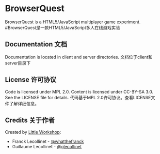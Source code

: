 BrowserQuest
============

BrowserQuest is a HTML5/JavaScript multiplayer game experiment.
#BrowserQuest是一款HTML5/JavaScript多人在线游戏实验

Documentation 文档
-------------

Documentation is located in client and server directories.
文档位于client和server目录下

License 许可协议
-------

Code is licensed under MPL 2.0. Content is licensed under CC-BY-SA 3.0.
See the LICENSE file for details.
代码基于MPL 2.0许可协议。查看LICENSE文件了解详细信息。

Credits 关于作者
-------
Created by [Little Workshop](http://www.littleworkshop.fr):

* Franck Lecollinet - [@whatthefranck](http://twitter.com/whatthefranck)
* Guillaume Lecollinet - [@glecollinet](http://twitter.com/glecollinet)
